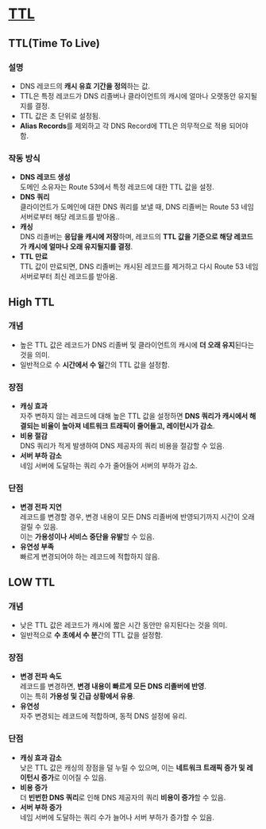 # [TTL](https://docs.aws.amazon.com/Route53/latest/DeveloperGuide/resource-record-sets-values-basic.html#rrsets-values-basic-ttl)

## TTL(Time To Live)

### 설명

* DNS 레코드의 **캐시 유효 기간을 정의**하는 값.  
* TTL은 특정 레코드가 DNS 리졸버나 클라이언트의 캐시에 얼마나 오랫동안 유지될지를 결정.  
* TTL 값은 초 단위로 설정됨.
* **Alias Records**를 제외하고 각 DNS Record에 TTL은 의무적으로 적용 되어야 함.

### 작동 방식

* **DNS 레코드 생성**  
도메인 소유자는 Route 53에서 특정 레코드에 대한 TTL 값을 설정.
* **DNS 쿼리**  
클라이언트가 도메인에 대한 DNS 쿼리를 보낼 때, DNS 리졸버는 Route 53 네임 서버로부터 해당 레코드를 받아옴..
* **캐싱**  
DNS 리졸버는 **응답을 캐시에 저장**하며, 레코드의 **TTL 값을 기준으로 해당 레코드가 캐시에 얼마나 오래 유지될지를 결정**.
* **TTL 만료**  
TTL 값이 만료되면, DNS 리졸버는 캐시된 레코드를 제거하고 다시 Route 53 네임 서버로부터 최신 레코드를 받아옴.

## High TTL

### 개념

* 높은 TTL 값은 레코드가 DNS 리졸버 및 클라이언트의 캐시에 **더 오래 유지**된다는 것을 의미.  
* 일반적으로 수 **시간에서 수 일**간의 TTL 값을 설정함.

### 장점

* **캐싱 효과**  
자주 변하지 않는 레코드에 대해 높은 TTL 값을 설정하면 **DNS 쿼리가 캐시에서 해결되는 비율이 높아져 네트워크 트래픽이 줄어들고, 레이턴시가 감소**.
* **비용 절감**  
DNS 쿼리가 적게 발생하여 DNS 제공자의 쿼리 비용을 절감할 수 있음.
* **서버 부하 감소**  
네임 서버에 도달하는 쿼리 수가 줄어들어 서버의 부하가 감소.

### 단점

* **변경 전파 지연**  
레코드를 변경할 경우, 변경 내용이 모든 DNS 리졸버에 반영되기까지 시간이 오래 걸릴 수 있음.  
이는 **가용성이나 서비스 중단을 유발**할 수 있음.
* **유연성 부족**  
빠르게 변경되어야 하는 레코드에 적합하지 않음.

## LOW TTL

### 개념

* 낮은 TTL 값은 레코드가 캐시에 짧은 시간 동안만 유지된다는 것을 의미.  
* 일반적으로 **수 초에서 수 분**간의 TTL 값을 설정함.

### 장점

* **변경 전파 속도**  
레코드를 변경하면, **변경 내용이 빠르게 모든 DNS 리졸버에 반영**.  
이는 특히 **가용성 및 긴급 상황에서 유용**.
* **유연성**  
자주 변경되는 레코드에 적합하며, 동적 DNS 설정에 유리.

### 단점

* **캐싱 효과 감소**  
낮은 TTL 값은 캐싱의 장점을 덜 누릴 수 있으며, 이는 **네트워크 트래픽 증가 및 레이턴시 증가**로 이어질 수 있음.
* **비용 증가**  
더 **빈번한 DNS 쿼리**로 인해 DNS 제공자의 쿼리 **비용이 증가**할 수 있음.
* **서버 부하 증가**  
네임 서버에 도달하는 쿼리 수가 늘어나 서버 부하가 증가할 수 있음.